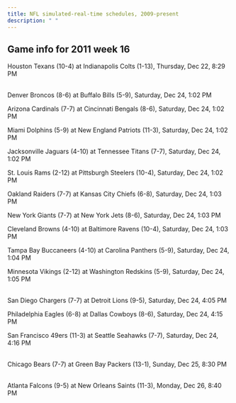 ```yaml
---
title: NFL simulated-real-time schedules, 2009-present
description: " "
---
```


## Game info for 2011 week 16
Houston Texans (10-4) at Indianapolis Colts (1-13), Thursday, Dec 22, 8:29 PM

<br/>Denver Broncos (8-6) at Buffalo Bills (5-9), Saturday, Dec 24, 1:02 PM

Arizona Cardinals (7-7) at Cincinnati Bengals (8-6), Saturday, Dec 24, 1:02 PM

Miami Dolphins (5-9) at New England Patriots (11-3), Saturday, Dec 24, 1:02 PM

Jacksonville Jaguars (4-10) at Tennessee Titans (7-7), Saturday, Dec 24, 1:02 PM

St. Louis Rams (2-12) at Pittsburgh Steelers (10-4), Saturday, Dec 24, 1:02 PM

Oakland Raiders (7-7) at Kansas City Chiefs (6-8), Saturday, Dec 24, 1:03 PM

New York Giants (7-7) at New York Jets (8-6), Saturday, Dec 24, 1:03 PM

Cleveland Browns (4-10) at Baltimore Ravens (10-4), Saturday, Dec 24, 1:03 PM

Tampa Bay Buccaneers (4-10) at Carolina Panthers (5-9), Saturday, Dec 24, 1:04 PM

Minnesota Vikings (2-12) at Washington Redskins (5-9), Saturday, Dec 24, 1:05 PM

<br/>San Diego Chargers (7-7) at Detroit Lions (9-5), Saturday, Dec 24, 4:05 PM

Philadelphia Eagles (6-8) at Dallas Cowboys (8-6), Saturday, Dec 24, 4:15 PM

San Francisco 49ers (11-3) at Seattle Seahawks (7-7), Saturday, Dec 24, 4:16 PM

<br/>Chicago Bears (7-7) at Green Bay Packers (13-1), Sunday, Dec 25, 8:30 PM

<br/>Atlanta Falcons (9-5) at New Orleans Saints (11-3), Monday, Dec 26, 8:40 PM

